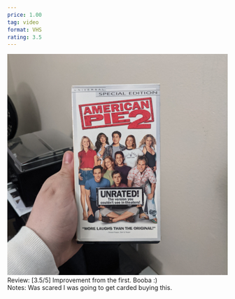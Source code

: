 ```yaml
---
price: 1.00
tag: video
format: VHS
rating: 3.5
---
```

![americanpie2](/assets/img/ibuycrap/americanpie2.jpg) 
<br>
Review: [3.5/5] Improvement from the first. Booba :)  
Notes: Was scared I was going to get carded buying this.